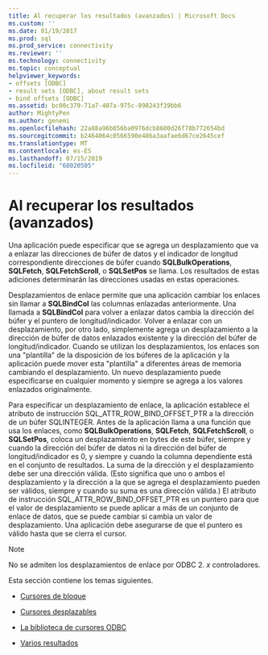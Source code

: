 ```yaml
---
title: Al recuperar los resultados (avanzados) | Microsoft Docs
ms.custom: ''
ms.date: 01/19/2017
ms.prod: sql
ms.prod_service: connectivity
ms.reviewer: ''
ms.technology: connectivity
ms.topic: conceptual
helpviewer_keywords:
- offsets [ODBC]
- result sets [ODBC], about result sets
- bind offsets [ODBC]
ms.assetid: bc00c379-71a7-407a-975c-898243f39bb6
author: MightyPen
ms.author: genemi
ms.openlocfilehash: 22a88a96b856ba0976dcb8600d26f78b772654bd
ms.sourcegitcommit: b2464064c0566590e486a3aafae6d67ce2645cef
ms.translationtype: MT
ms.contentlocale: es-ES
ms.lasthandoff: 07/15/2019
ms.locfileid: "68020505"
---
```

# <a name="retrieving-results-advanced"></a>Al recuperar los resultados (avanzados)
Una aplicación puede especificar que se agrega un desplazamiento que va a enlazar las direcciones de búfer de datos y el indicador de longitud correspondiente direcciones de búfer cuando **SQLBulkOperations**, **SQLFetch**,  **SQLFetchScroll**, o **SQLSetPos** se llama. Los resultados de estas adiciones determinarán las direcciones usadas en estas operaciones.  
  
 Desplazamientos de enlace permite que una aplicación cambiar los enlaces sin llamar a **SQLBindCol** las columnas enlazadas anteriormente. Una llamada a **SQLBindCol** para volver a enlazar datos cambia la dirección del búfer y el puntero de longitud/indicador. Volver a enlazar con un desplazamiento, por otro lado, simplemente agrega un desplazamiento a la dirección de búfer de datos enlazados existente y la dirección del búfer de longitud/indicador. Cuando se utilizan los desplazamientos, los enlaces son una "plantilla" de la disposición de los búferes de la aplicación y la aplicación puede mover esta "plantilla" a diferentes áreas de memoria cambiando el desplazamiento. Un nuevo desplazamiento puede especificarse en cualquier momento y siempre se agrega a los valores enlazados originalmente.  
  
 Para especificar un desplazamiento de enlace, la aplicación establece el atributo de instrucción SQL_ATTR_ROW_BIND_OFFSET_PTR a la dirección de un búfer SQLINTEGER. Antes de la aplicación llama a una función que usa los enlaces, como **SQLBulkOperations**, **SQLFetch**, **SQLFetchScroll**, o **SQLSetPos**, coloca un desplazamiento en bytes de este búfer, siempre y cuando la dirección del búfer de datos ni la dirección del búfer de longitud/indicador es 0, y siempre y cuando la columna dependiente está en el conjunto de resultados. La suma de la dirección y el desplazamiento debe ser una dirección válida. (Esto significa que uno o ambos el desplazamiento y la dirección a la que se agrega el desplazamiento pueden ser válidos, siempre y cuando su suma es una dirección válida.) El atributo de instrucción SQL_ATTR_ROW_BIND_OFFSET_PTR es un puntero para que el valor de desplazamiento se puede aplicar a más de un conjunto de enlace de datos, que se puede cambiar si cambia un valor de desplazamiento. Una aplicación debe asegurarse de que el puntero es válido hasta que se cierra el cursor.  
  
> [!NOTE]  
>  No se admiten los desplazamientos de enlace por ODBC 2. *x* controladores.  
  
 Esta sección contiene los temas siguientes.  
  
-   [Cursores de bloque](../../../odbc/reference/develop-app/block-cursors.md)  
  
-   [Cursores desplazables](../../../odbc/reference/develop-app/scrollable-cursors.md)  
  
-   [La biblioteca de cursores ODBC](../../../odbc/reference/develop-app/the-odbc-cursor-library.md)  
  
-   [Varios resultados](../../../odbc/reference/develop-app/multiple-results.md)

